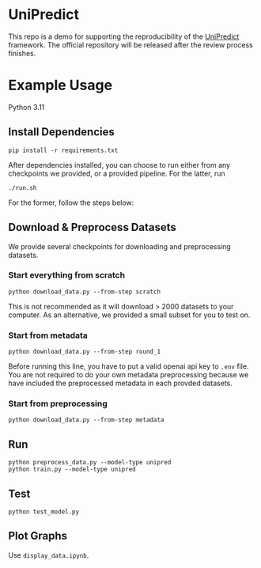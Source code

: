 # UniPredict

This repo is a demo for supporting the reproducibility of the [UniPredict](https://arxiv.org/abs/2310.03266) framework. The official repository will be released after the review process finishes.

# Example Usage
Python 3.11
## Install Dependencies
```
pip install -r requirements.txt
```
After dependencies installed, you can choose to run either from any checkpoints we provided, or a provided pipeline. For the latter, run

```
./run.sh
```
For the former, follow the steps below:

## Download & Preprocess Datasets
We provide several checkpoints for downloading and preprocessing datasets.

### Start everything from scratch
```
python download_data.py --from-step scratch
```
This is not recommended as it will download > 2000 datasets to your computer. As an alternative, we provided a small subset for you to test on.

### Start from metadata
```
python download_data.py --from-step round_1
```
Before running this line, you have to put a valid openai api key to `.env` file. You are not required to do your own metadata preprocessing because we have included the preprocessed metadata in each provded datasets.

### Start from preprocessing
```
python download_data.py --from-step metadata
```

## Run 
```
python preprocess_data.py --model-type unipred
python train.py --model-type unipred
```

## Test
```
python test_model.py
```

## Plot Graphs
Use `display_data.ipynb`.
